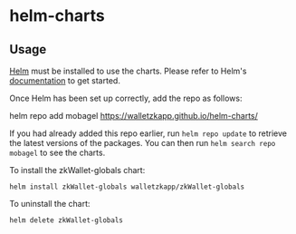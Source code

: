 # helm-charts

## Usage

[Helm](https://helm.sh) must be installed to use the charts.  Please refer to
Helm's [documentation](https://helm.sh/docs) to get started.

Once Helm has been set up correctly, add the repo as follows:

  helm repo add mobagel  https://walletzkapp.github.io/helm-charts/

If you had already added this repo earlier, run `helm repo update` to retrieve
the latest versions of the packages.  You can then run `helm search repo
mobagel` to see the charts.

To install the zkWallet-globals chart:

    helm install zkWallet-globals walletzkapp/zkWallet-globals

To uninstall the chart:

    helm delete zkWallet-globals
